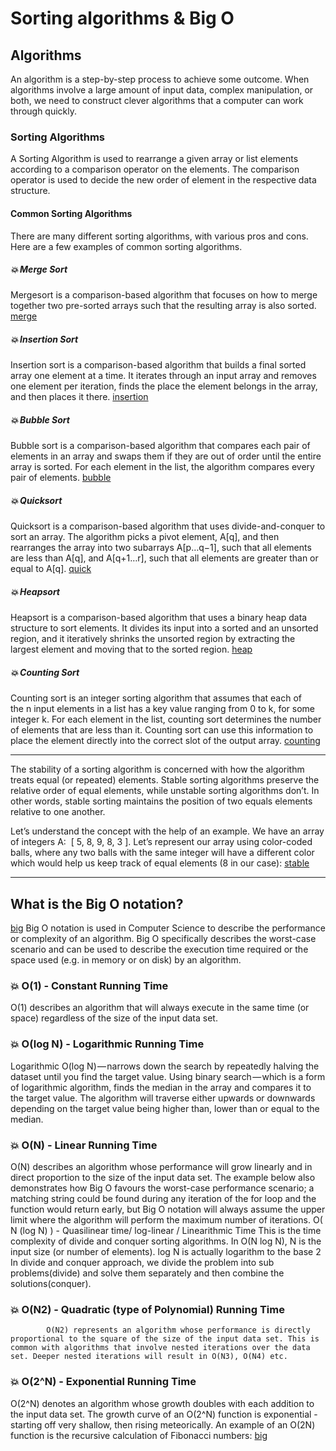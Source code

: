 # Sorting algorithms & Big O

## Algorithms
An algorithm is a step-by-step process to achieve some outcome. When algorithms involve a large amount of input data, complex manipulation, or both, we need to construct clever algorithms that a computer can work through quickly.
### Sorting Algorithms
 A Sorting Algorithm is used to rearrange a given array or list elements according to a comparison operator on the elements. The comparison operator is used to decide the new order of element in the respective data structure.
#### Common Sorting Algorithms
There are many different sorting algorithms, with various pros and cons. Here are a few examples of common sorting algorithms.
##### :boom: Merge Sort
Mergesort is a comparison-based algorithm that focuses on how to merge together two pre-sorted arrays such that the resulting array is also sorted.
[merge](https://media.geeksforgeeks.org/wp-content/cdn-uploads/Merge-Sort-Tutorial.png)
##### :boom: Insertion Sort
Insertion sort is a comparison-based algorithm that builds a final sorted array one element at a time. It iterates through an input array and removes one element per iteration, finds the place the element belongs in the array, and then places it there.
[insertion](https://media.geeksforgeeks.org/wp-content/uploads/insertionsort.png)

##### :boom: Bubble Sort
Bubble sort is a comparison​-based algorithm that compares each pair of elements in an array and swaps them if they are out of order until the entire array is sorted. For each element in the list, the algorithm compares every pair of elements.
[bubble](https://www.productplan.com/uploads/bubble-sort-1024x683-2.png)
##### :boom: Quicksort
Quicksort is a comparison-based algorithm that uses divide-and-conquer to sort an array. The algorithm picks a pivot element, A[q], and then rearranges the array into two subarrays A[p…q−1], such that all elements are less than A[q], and A[q+1…r], such that all elements are greater than or equal to A[q].
[quick](https://i2.wp.com/www.techiedelight.com/wp-content/uploads/Quicksort.png?w=1100http://)
##### :boom: Heapsort
Heapsort is a comparison-based algorithm that uses a binary heap data structure to sort elements. It divides its input into a sorted and an unsorted region, and it iteratively shrinks the unsorted region by extracting the largest element and moving that to the sorted region.
[heap](https://he-s3.s3.amazonaws.com/media/uploads/c9fa843.png)
##### :boom: Counting Sort
Counting sort is an integer sorting algorithm that assumes that each of the n input elements in a list has a key value ranging from 0 to k, for some integer k. For each element in the list, counting sort determines the number of elements that are less than it. Counting sort can use this information to place the element directly into the correct slot of the output array.
[counting](https://www.researchgate.net/profile/Bruno_Feijo/publication/220686480/figure/fig4/AS:667707569614851@1536205298801/Example-of-counting-sort.png)

---
The stability of a sorting algorithm is concerned with how the algorithm treats equal (or repeated) elements. Stable sorting algorithms preserve the relative order of equal elements, while unstable sorting algorithms don’t. In other words, stable sorting maintains the position of two equals elements relative to one another.

Let’s understand the concept with the help of an example. We have an array of integers A:  [ 5, 8, 9, 8, 3 ]. Let’s represent our array using color-coded balls, where any two balls with the same integer will have a different color which would help us keep track of equal elements (8 in our case): 
[stable](https://www.baeldung.com/wp-content/uploads/2019/08/Stable-vs-Unstable-1.png)

---

## What is the Big O notation?
[big](https://amitshahi.dev/static/756663638e3de206cc41988bfa13b7db/2d017/bigocomplexitychart.jpg)
Big O notation is used in Computer Science to describe the performance or complexity of an algorithm. Big O specifically describes the worst-case scenario and can be used to describe the execution time required or the space used (e.g. in memory or on disk) by an algorithm.

### :boom: O(1) - Constant Running Time
O(1) describes an algorithm that will always execute in the same time (or space) regardless of the size of the input data set.

### :boom: O(log N) - Logarithmic Running Time
Logarithmic O(log N) — narrows down the search by repeatedly halving the dataset until you find the target value.
Using binary search — which is a form of logarithmic algorithm, finds the median in the array and compares it to the target value. The algorithm will traverse either upwards or downwards depending on the target value being higher than, lower than or equal to the median.

### :boom: O(N) - Linear Running Time
O(N) describes an algorithm whose performance will grow linearly and in direct proportion to the size of the input data set. The example below also demonstrates how Big O favours the worst-case performance scenario; a matching string could be found during any iteration of the for loop and the function would return early, but Big O notation will always assume the upper limit where the algorithm will perform the maximum number of iterations.
O( N (log N) ) - Quasilinear time/ log-linear / Linearithmic Time
            This is the time complexity of divide and conquer sorting algorithms.
            In O(N log N), N is the input size (or number of elements).
            log N is actually logarithm to the base 2
            In divide and conquer approach, we divide the problem into sub problems(divide) and solve them separately and then combine the solutions(conquer).
### :boom: O(N2) - Quadratic (type of Polynomial) Running Time
            O(N2) represents an algorithm whose performance is directly proportional to the square of the size of the input data set. This is common with algorithms that involve nested iterations over the data set. Deeper nested iterations will result in O(N3), O(N4) etc.

### :boom: O(2^N) - Exponential Running Time
O(2^N) denotes an algorithm whose growth doubles with each addition to the input data set. The growth curve of an O(2^N) function is exponential - starting off very shallow, then rising meteorically. An example of an O(2N) function is the recursive calculation of Fibonacci numbers:
[big](https://res.cloudinary.com/practicaldev/image/fetch/s--7xoWYVac--/c_imagga_scale,f_auto,fl_progressive,h_420,q_auto,w_1000/https://thepracticaldev.s3.amazonaws.com/i/s67yh2hsgfwrg6w08skj.png)

